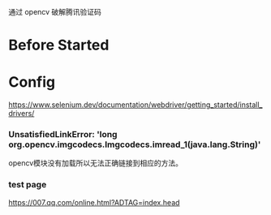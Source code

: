 通过 opencv 破解腾讯验证码

# Before Started

# Config 
https://www.selenium.dev/documentation/webdriver/getting_started/install_drivers/

### UnsatisfiedLinkError: 'long org.opencv.imgcodecs.Imgcodecs.imread_1(java.lang.String)'
opencv模块没有加载所以无法正确链接到相应的方法。

### test page
https://007.qq.com/online.html?ADTAG=index.head
